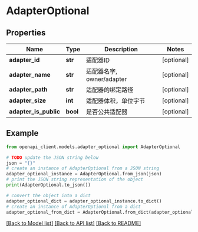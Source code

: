# AdapterOptional


## Properties

Name | Type | Description | Notes
------------ | ------------- | ------------- | -------------
**adapter_id** | **str** |  适配器ID | [optional] 
**adapter_name** | **str** |  适配器名字, owner/adapter | [optional] 
**adapter_path** | **str** |  适配器的绑定路径 | [optional] 
**adapter_size** | **int** |  适配器体积，单位字节 | [optional] 
**adapter_is_public** | **bool** |  是否公共适配器 | [optional] 

## Example

```python
from openapi_client.models.adapter_optional import AdapterOptional

# TODO update the JSON string below
json = "{}"
# create an instance of AdapterOptional from a JSON string
adapter_optional_instance = AdapterOptional.from_json(json)
# print the JSON string representation of the object
print(AdapterOptional.to_json())

# convert the object into a dict
adapter_optional_dict = adapter_optional_instance.to_dict()
# create an instance of AdapterOptional from a dict
adapter_optional_from_dict = AdapterOptional.from_dict(adapter_optional_dict)
```
[[Back to Model list]](../README.md#documentation-for-models) [[Back to API list]](../README.md#documentation-for-api-endpoints) [[Back to README]](../README.md)


